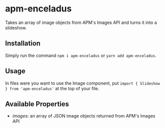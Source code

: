 # apm-enceladus

Takes an array of image objects from APM's Images API and turns it into a slideshow.

## Installation

Simply run the command `npm i apm-enceladus` or `yarn add apm-enceladus`.

## Usage

In files were you want to use the Image component, put `import { Slideshow } from 'apm-enceladus'` at the top of your file.

## Available Properties

* *images*: an array of JSON image objects returned from APM's Images API
